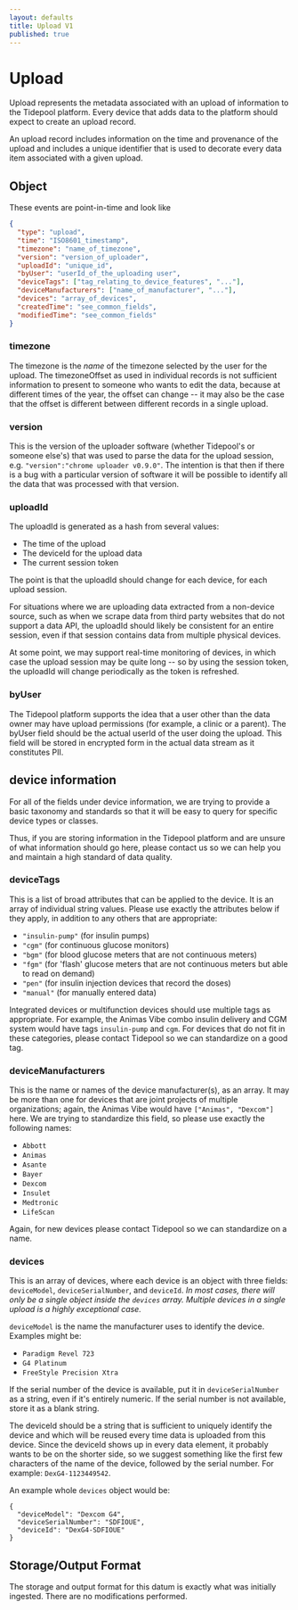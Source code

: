 ```yaml
---
layout: defaults
title: Upload V1
published: true
---
```

# Upload

Upload represents the metadata associated with an upload of information to the Tidepool platform. Every device that adds data to the platform should expect to create an upload record.

An upload record includes information on the time and provenance of the upload and includes a unique identifier that is used to decorate every data item associated with a given upload.

## Object
These events are point-in-time and look like

~~~json
{
  "type": "upload",
  "time": "ISO8601_timestamp",
  "timezone": "name_of_timezone",
  "version": "version_of_uploader",
  "uploadId": "unique_id",
  "byUser": "userId_of_the_uploading user",
  "deviceTags": ["tag_relating_to_device_features", "..."],
  "deviceManufacturers": ["name_of_manufacturer", "..."],
  "devices": "array_of_devices",
  "createdTime": "see_common_fields",
  "modifiedTime": "see_common_fields"
}
~~~

### timezone

The timezone is the *name* of the timezone selected by the user for the upload. The timezoneOffset as used in individual records is not sufficient information to present to someone who wants to edit the data, because at different times of the year, the offset can change -- it may also be the case that the offset is different between different records in a single upload.

### version

This is the version of the uploader software (whether Tidepool's or someone else's) that was used to parse the data for the upload session, e.g. `"version":"chrome uploader v0.9.0"`. The intention is that then if there is a bug with a particular version of software it will be possible to identify all the data that was processed with that version.

### uploadId

The uploadId is generated as a hash from several values:

* The time of the upload
* The deviceId for the upload data
* The current session token

The point is that the uploadId should change for each device, for each upload session.

For situations where we are uploading data extracted from a non-device source, such as when we scrape data from third party websites that do not support a data API, the uploadId should likely be consistent for an entire session, even if that session contains data from multiple physical devices.

At some point, we may support real-time monitoring of devices, in which case the upload session may be quite long -- so by using the session token, the uploadId will change periodically as the token is refreshed.

### byUser

The Tidepool platform supports the idea that a user other than the data owner may have upload permissions (for example, a clinic or a parent). The byUser field should be the actual userId of the user doing the upload. This field will be stored in encrypted form in the actual data stream as it constitutes PII.

## device information

For all of the fields under device information, we are trying to provide a basic taxonomy and standards so that it will be easy to query for specific device types or classes.

Thus, if you are storing information in the Tidepool platform and are unsure of what information should go here, please contact us so we can help you and maintain a high standard of data quality.

### deviceTags
This is a list of broad attributes that can be applied to the device. It is an array of individual string values. Please use exactly the attributes below if they apply, in addition to any others that are appropriate:

* `"insulin-pump"` (for insulin pumps)
* `"cgm"` (for continuous glucose monitors)
* `"bgm"` (for blood glucose meters that are not continuous meters)
* `"fgm"` (for 'flash' glucose meters that are not continuous meters but able to read on demand)
* `"pen"` (for insulin injection devices that record the doses)
* `"manual"` (for manually entered data)

Integrated devices or multifunction devices should use multiple tags as appropriate. For example, the Animas Vibe combo insulin delivery and CGM system would have tags `insulin-pump` and `cgm`. For devices that do not fit in these categories, please contact Tidepool so we can standardize on a good tag.

### deviceManufacturers

This is the name or names of the device manufacturer(s), as an array. It may be more than one for devices that are joint projects of multiple organizations; again, the Animas Vibe would have `["Animas", "Dexcom"]` here. We are trying to standardize this field, so please use exactly the following names:

 - `Abbott`
 - `Animas`
 - `Asante`
 - `Bayer`
 - `Dexcom`
 - `Insulet`
 - `Medtronic`
 - `LifeScan`

Again, for new devices please contact Tidepool so we can standardize on a name.

### devices

This is an array of devices, where each device is an object with three fields: `deviceModel`, `deviceSerialNumber`, and `deviceId`. *In most cases, there will only be a single object inside the `devices` array. Multiple devices in a single upload is a highly exceptional case.*

`deviceModel` is the name the manufacturer uses to identify the device. Examples might be:

 - `Paradigm Revel 723`
 - `G4 Platinum`
 - `FreeStyle Precision Xtra`

If the serial number of the device is available, put it in `deviceSerialNumber` as a string, even if it's entirely numeric. If the serial number is not available, store it as a blank string.

The deviceId should be a string that is sufficient to uniquely identify the device and which will be reused every time data is uploaded from this device. Since the deviceId shows up in every data element, it probably wants to be on the shorter side, so we suggest something like the first few characters of the name of the device, followed by the serial number. For example: `DexG4-1123449542`.

An example whole `devices` object would be:

```
{
  "deviceModel": "Dexcom G4",
  "deviceSerialNumber": "SDFIOUE",
  "deviceId": "DexG4-SDFIOUE"
}
```

## Storage/Output Format

The storage and output format for this datum is exactly what was initially ingested.  There are no modifications performed.
